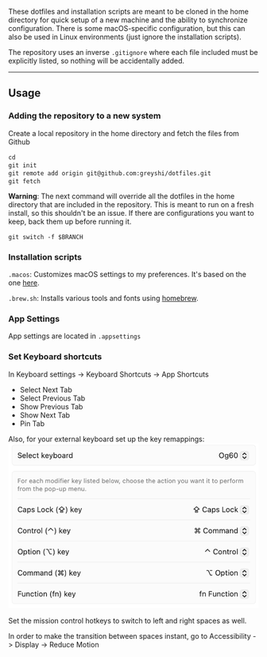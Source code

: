 These dotfiles and installation scripts are meant to be cloned in the home directory for quick setup of a new machine and the ability to synchronize configuration. There is some macOS-specific configuration, but this can also be used in Linux environments (just ignore the installation scripts).

The repository uses an inverse `.gitignore` where each file included must be explicitly listed, so nothing will be accidentally added.

-----

## Usage

### Adding the repository to a new system
Create a local repository in the home directory and fetch the files from Github

    cd
    git init
    git remote add origin git@github.com:greyshi/dotfiles.git
    git fetch


**Warning**: The next command will override all the dotfiles in the home directory that are included in the repository. This is meant to run on a fresh install, so this shouldn't be an issue. If there are configurations you want to keep, back them up before running it.

    git switch -f $BRANCH

### Installation scripts
`.macos`: Customizes macOS settings to my preferences. It's based on the one [here](https://github.com/mathiasbynens/dotfiles).

`.brew.sh`: Installs various tools and fonts using [homebrew](https://brew.sh/).

### App Settings
App settings are located in `.appsettings`

### Set Keyboard shortcuts 
In Keyboard settings -> Keyboard Shortcuts -> App Shortcuts
* Select Next Tab
* Select Previous Tab
* Show Previous Tab
* Show Next Tab
* Pin Tab

Also, for your external keyboard set up the key remappings:
![keys](key_remap.png)

Set the mission control hotkeys to switch to left and right spaces as well.

In order to make the transition between spaces instant, go to Accessibility -> Display -> Reduce Motion
